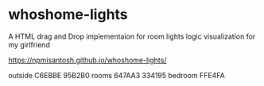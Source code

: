 # whoshome-lights

A HTML drag and Drop implementaion for room lights logic visualization for my girlfriend

https://npmisantosh.github.io/whoshome-lights/

outside C6EBBE 95B2B0
rooms 647AA3 334195
bedroom FFE4FA
